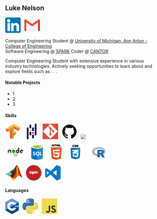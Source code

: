 ## Luke Nelson

<a href="https://www.linkedin.com/in/nelsonluke/"><img height="50" src="https://github.com/ldnelson16/ldnelson16/blob/master/img/linkedin.png"></a>&nbsp;&nbsp;
<a href="mailto:ldnelson16@gmail.com"><img height="50" src="https://github.com/ldnelson16/ldnelson16/blob/master/img/email.png"></a>&nbsp;&nbsp;

Computer Engineering Student @ [University of Michigan, Ann Arbor - College of Engineering](https://www.engin.umich.edu/)\
Software Engineering @ [SPARK](https://spark.engin.umich.edu/)
Coder @ [CANTOR](https://michigancantor.com/)

Computer Engineering Student with extensive experience in various industry technologies.
Actively seeking opportunities to learn about and explore fields such as . . . 

#### Notable Projects

- 1
- 2
- 3

#### Skills

<img height="50" src="https://github.com/ldnelson16/ldnelson16/blob/master/img/tensorflow.png">&nbsp;&nbsp;
<img height="50" src="https://github.com/ldnelson16/ldnelson16/blob/master/img/pandas.png">&nbsp;&nbsp;
<img height="50" src="https://github.com/ldnelson16/ldnelson16/blob/master/img/git.png">&nbsp;&nbsp;
<img height="50" src="https://github.com/ldnelson16/ldnelson16/blob/master/img/github.png">&nbsp;&nbsp;
<img height="50" src="https://github.com/ldnelson16/ldnelson16/blob/master/img/nextjs.png">&nbsp;&nbsp;

<img height="50" src="https://github.com/ldnelson16/ldnelson16/blob/master/img/nodejs.png">&nbsp;&nbsp;
<img height="50" src="https://github.com/ldnelson16/ldnelson16/blob/master/img/sql.png">&nbsp;&nbsp;
<img height="50" src="https://github.com/ldnelson16/ldnelson16/blob/master/img/html.png">&nbsp;&nbsp;
<img height="50" src="https://github.com/ldnelson16/ldnelson16/blob/master/img/css.png">&nbsp;&nbsp;
<img height="50" src="https://github.com/ldnelson16/ldnelson16/blob/master/img/r.png">&nbsp;&nbsp;

<img height="50" src="https://github.com/ldnelson16/ldnelson16/blob/master/img/matlab.png">&nbsp;&nbsp;
<img height="50" src="https://github.com/ldnelson16/ldnelson16/blob/master/img/nodeprojectmanager.png">&nbsp;&nbsp;
<img height="50" src="https://github.com/ldnelson16/ldnelson16/blob/master/img/vscode.png">&nbsp;&nbsp;

#### Languages

<img height="50" src="https://github.com/ldnelson16/ldnelson16/blob/master/img/cpp.png">&nbsp;&nbsp;
<img height="50" src="https://github.com/ldnelson16/ldnelson16/blob/master/img/python.png">&nbsp;&nbsp;
<img height="50" src="https://github.com/ldnelson16/ldnelson16/blob/master/img/javascript.png">&nbsp;&nbsp;
